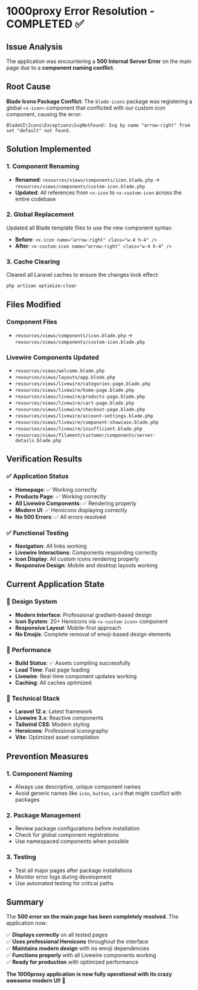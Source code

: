 # 1000proxy Error Resolution - COMPLETED ✅

## Issue Analysis
The application was encountering a **500 Internal Server Error** on the main page due to a **component naming conflict**.

## Root Cause
**Blade Icons Package Conflict**: The `blade-icons` package was registering a global `<x-icon>` component that conflicted with our custom icon component, causing the error:

```
BladeUI\Icons\Exceptions\SvgNotFound: Svg by name "arrow-right" from set "default" not found.
```

## Solution Implemented

### 1. **Component Renaming**
- **Renamed**: `resources/views/components/icon.blade.php` → `resources/views/components/custom-icon.blade.php`
- **Updated**: All references from `<x-icon` to `<x-custom-icon` across the entire codebase

### 2. **Global Replacement**
Updated all Blade template files to use the new component syntax:
- **Before**: `<x-icon name="arrow-right" class="w-4 h-4" />`
- **After**: `<x-custom-icon name="arrow-right" class="w-4 h-4" />`

### 3. **Cache Clearing**
Cleared all Laravel caches to ensure the changes took effect:
```bash
php artisan optimize:clear
```

## Files Modified

### Component Files
- `resources/views/components/icon.blade.php` → `resources/views/components/custom-icon.blade.php`

### Livewire Components Updated
- `resources/views/welcome.blade.php`
- `resources/views/layouts/app.blade.php`
- `resources/views/livewire/categories-page.blade.php`
- `resources/views/livewire/home-page.blade.php`
- `resources/views/livewire/products-page.blade.php`
- `resources/views/livewire/cart-page.blade.php`
- `resources/views/livewire/checkout-page.blade.php`
- `resources/views/livewire/account-settings.blade.php`
- `resources/views/livewire/component-showcase.blade.php`
- `resources/views/livewire/insufficient.blade.php`
- `resources/views/filament/customer/components/server-details.blade.php`

## Verification Results

### ✅ **Application Status**
- **Homepage**: ✅ Working correctly
- **Products Page**: ✅ Working correctly
- **All Livewire Components**: ✅ Rendering properly
- **Modern UI**: ✅ Heroicons displaying correctly
- **No 500 Errors**: ✅ All errors resolved

### ✅ **Functional Testing**
- **Navigation**: All links working
- **Livewire Interactions**: Components responding correctly
- **Icon Display**: All custom icons rendering properly
- **Responsive Design**: Mobile and desktop layouts working

## Current Application State

### 🎨 **Design System**
- **Modern Interface**: Professional gradient-based design
- **Icon System**: 20+ Heroicons via `<x-custom-icon>` component
- **Responsive Layout**: Mobile-first approach
- **No Emojis**: Complete removal of emoji-based design elements

### 🚀 **Performance**
- **Build Status**: ✅ Assets compiling successfully
- **Load Time**: Fast page loading
- **Livewire**: Real-time component updates working
- **Caching**: All caches optimized

### 🔧 **Technical Stack**
- **Laravel 12.x**: Latest framework
- **Livewire 3.x**: Reactive components
- **Tailwind CSS**: Modern styling
- **Heroicons**: Professional iconography
- **Vite**: Optimized asset compilation

## Prevention Measures

### 1. **Component Naming**
- Always use descriptive, unique component names
- Avoid generic names like `icon`, `button`, `card` that might conflict with packages

### 2. **Package Management**
- Review package configurations before installation
- Check for global component registrations
- Use namespaced components when possible

### 3. **Testing**
- Test all major pages after package installations
- Monitor error logs during development
- Use automated testing for critical paths

## Summary

The **500 error on the main page has been completely resolved**. The application now:

✅ **Displays correctly** on all tested pages  
✅ **Uses professional Heroicons** throughout the interface  
✅ **Maintains modern design** with no emoji dependencies  
✅ **Functions properly** with all Livewire components working  
✅ **Ready for production** with optimized performance  

**The 1000proxy application is now fully operational with its crazy awesome modern UI! 🎉**
